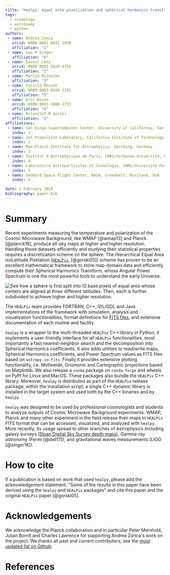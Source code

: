 ```yaml
---
title: 'healpy: equal area pixelization and spherical harmonics transforms for data on the sphere in Python'
tags:
  - cosmology
  - astronomy
  - python
authors:
 - name: Andrea Zonca
   orcid: 0000-0001-6841-1058
   affiliation: "1"
 - name: Leo P Singer
   affiliation: "6"
 - name: Daniel Lenz
   orcid: 0000-0001-5820-475X
   affiliation: "2"
 - name: Martin Reinecke
   affiliation: "3"
 - name: Cyrille Rosset
   orcid: 0000-0003-0286-2192
   affiliation: "5"
 - name: Eric Hivon
   orcid: 0000-0003-1880-2733
   affiliation: "4"
 - name: Krzysztof M Gorski
   affiliation: "2"
affiliations:
 - name: San Diego Supercomputer Center, University of California, San Diego, USA
   index: 1
 - name: Jet Propulsion Laboratory, California Institute of Technology, Pasadena, California, USA
   index: 2
 - name: Max-Planck-Institute for Astrophysics, Garching, Germany
   index: 3
 - name: Institut d'Astrophysique de Paris, CNRS/Sorbonne Universite, Paris, France
   index: 4
 - name: Laboratoire Astroparticules et Cosmologie, CNRS/Université Paris Diderot, Paris, France
   index: 5
 - name: Goddard Space Flight Center, NASA, Greenbelt, Maryland, USA
   index: 6

date: 1 February 2019
bibliography: paper.bib
---
```


# Summary

Recent experiments measuring the temperature and polarization of the Cosmic
Microwave Background, like WMAP [@wmap13] and Planck [@planck18], produce all-sky maps at higher
and higher resolution.
Handling those datasets efficiently and studying their statistical properties
requires a discretization scheme on the sphere.
The Hierarchical Equal Area isoLatitude Pixelation ([``HEALPix``](https://healpix.sourceforge.io), [@gorski05]) scheme
has proven to be an excellent mathematical framework to store map-domain data
and efficiently compute their Spherical Harmonics Transform, whose Angular
Power Spectrum is one the most powerful tools to understand the early Universe.

![See how a sphere is first split into 12 base
pixels of equal area whose centers are aligned at three different latitudes. Then, each is further subdivided to achieve higher and higher resolution.](healpix_grid.png)

The ``HEALPix`` team provides FORTRAN, C++, IDL/GDL and Java implementations of the framework with simulation, analysis and visualization functionalities,
format definitions for [FITS files](https://healpix.sourceforge.io/data/examples/),
and extensive documentation of each routine and facility.

``healpy`` is a wrapper to the multi-threaded ``HEALPix`` C++ library in Python, it implements
a user-friendly interface for all ``HEALPix`` functionalities, most importantly a fast nearest-neighbor search and the decomposition into Spherical Harmonics coefficients.
It also adds utilities to read/write maps, Spherical Harmonics coefficients, and
Power Spectrum values as FITS files based on ``astropy.io.fits``.
Finally it provides extensive plotting functionality, i.e. Mollweide, Gnomonic and Cartographic
projections based on Matplotlib.
We also release a ``conda`` package on ``conda-forge`` and wheels on PyPI for Linux and MacOS. These packages
also bundle the ``HEALPix`` C++ library. Moreover, ``healpy`` is distributed as part of the ``HEALPix`` release package;
within the installation script, a single C++ dynamic library is installed in the target system and used both by the C++
binaries and by ``healpy``.

``healpy`` was designed to be used by professional cosmologists and students to analyze
outputs of Cosmic Microwave Background experiments. WMAP, Planck
and many other experiment in the field release their maps
in ``HEALPix`` FITS format that can be accessed, visualized, and analyzed with ``healpy``.
More recently, its usage spread to
other branches of Astrophysics including galaxy surveys ([Sloan Digital
Sky Survey depth maps](http://risa.stanford.edu/redmapper/)), Gamma-ray astronomy
(Fermi [@deil17]), and gravitational waves measurements (LIGO [@singer16]).

# How to cite

If a publication is based on work that used ``healpy``, please add the acknowledgement
statement: "Some of the results in this paper have been derived using the ``healpy`` and ``HEALPix`` packages"
and cite this paper and the original ``HEALPix`` paper [@gorski05].

# Acknowledgements

We acknowledge the Planck collaboration and in particular Peter Meinhold, Julian Borrill and Charles Lawrence
for supporting Andrea Zonca's work on the project. We thanks all past and current contributors, see
the [most updated list on Github](https://github.com/healpy/healpy/graphs/contributors).

# References
